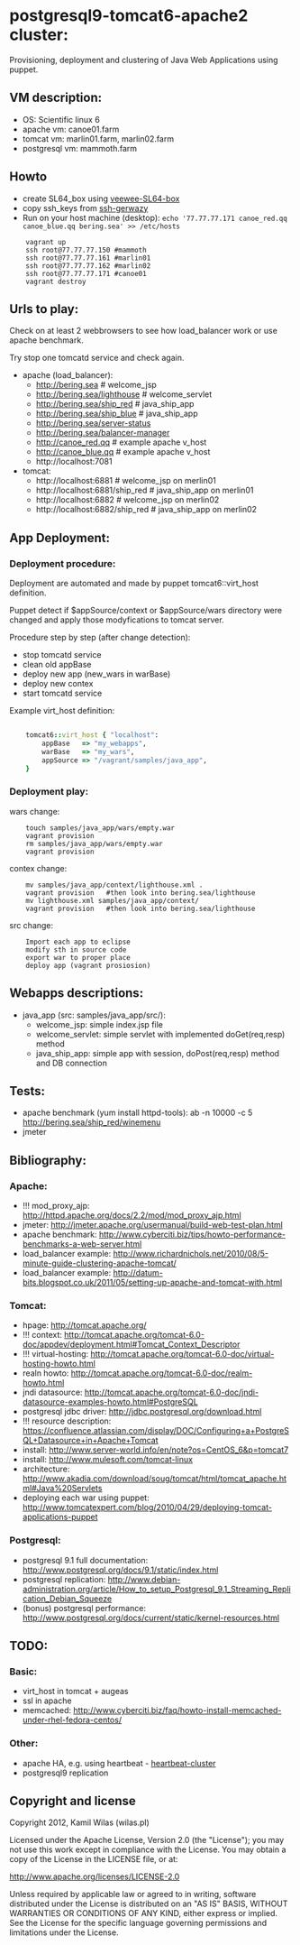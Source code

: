 # postgresql9-tomcat6-apache2 cluster:

Provisioning, deployment and clustering of Java Web Applications using puppet.

## VM description:
 - OS: Scientific linux 6
 - apache vm: canoe01.farm
 - tomcat vm: marlin01.farm, marlin02.farm
 - postgresql vm: mammoth.farm

## Howto

 - create SL64_box using [veewee-SL64-box](https://github.com/wilas/veewee-SL64-box)
 - copy ssh_keys from [ssh-gerwazy](https://github.com/wilas/ssh-gerwazy)
 - Run on your host machine (desktop): `echo '77.77.77.171 canoe_red.qq canoe_blue.qq bering.sea' >> /etc/hosts`

```
    vagrant up
    ssh root@77.77.77.150 #mammoth
    ssh root@77.77.77.161 #marlin01
    ssh root@77.77.77.162 #marlin02
    ssh root@77.77.77.171 #canoe01
    vagrant destroy
```

## Urls to play:

Check on at least 2 webbrowsers to see how load_balancer work or use apache benchmark.

Try stop one tomcatd service and check again.

 - apache (load_balancer):
    - http://bering.sea                    # welcome_jsp
    - http://bering.sea/lighthouse         # welcome_servlet
    - http://bering.sea/ship_red           # java_ship_app
    - http://bering.sea/ship_blue          # java_ship_app
    - http://bering.sea/server-status
    - http://bering.sea/balancer-manager
    - http://canoe_red.qq                  # example apache v_host
    - http://canoe_blue.qq                 # example apache v_host
    - http://localhost:7081
 - tomcat:
    - http://localhost:6881                # welcome_jsp on merlin01
    - http://localhost:6881/ship_red       # java_ship_app on merlin01
    - http://localhost:6882                # welcome_jsp on merlin02
    - http://localhost:6882/ship_red       # java_ship_app on merlin02

## App Deployment:

### Deployment procedure:

Deployment are automated and made by puppet tomcat6::virt_host definition. 

Puppet detect if $appSource/context or $appSource/wars directory were changed and apply those modyfications to tomcat server.

Procedure step by step (after change detection):
 - stop tomcatd service
 - clean old appBase
 - deploy new app (new_wars in warBase)
 - deploy new contex
 - start tomcatd service

Example virt_host definition:

```ruby

    tomcat6::virt_host { "localhost":
        appBase   => "my_webapps",
        warBase   => "my_wars",
        appSource => "/vagrant/samples/java_app",
    }
```

### Deployment play:

wars change:

```
    touch samples/java_app/wars/empty.war
    vagrant provision
    rm samples/java_app/wars/empty.war
    vagrant provision
```

contex change:

```
    mv samples/java_app/context/lighthouse.xml .
    vagrant provision   #then look into bering.sea/lighthouse
    mv lighthouse.xml samples/java_app/context/
    vagrant provision   #then look into bering.sea/lighthouse
```

src change:

```
    Import each app to eclipse
    modify sth in source code
    export war to proper place
    deploy app (vagrant prosiosion)
```

## Webapps descriptions:

 - java_app (src: samples/java_app/src/):
   - welcome_jsp: simple index.jsp file
   - welcome_servlet: simple servlet with implemented doGet(req,resp) method
   - java_ship_app: simple app with session, doPost(req,resp) method and DB connection


## Tests:
 - apache benchmark (yum install httpd-tools): ab -n 10000 -c 5 http://bering.sea/ship_red/winemenu
 - jmeter

## Bibliography:

### Apache:
 - !!! mod_proxy_ajp: http://httpd.apache.org/docs/2.2/mod/mod_proxy_ajp.html
 - jmeter: http://jmeter.apache.org/usermanual/build-web-test-plan.html
 - apache benchmark: http://www.cyberciti.biz/tips/howto-performance-benchmarks-a-web-server.html
 - load_balancer example: http://www.richardnichols.net/2010/08/5-minute-guide-clustering-apache-tomcat/
 - load_balancer example: http://datum-bits.blogspot.co.uk/2011/05/setting-up-apache-and-tomcat-with.html

### Tomcat:
 - hpage: http://tomcat.apache.org/
 - !!! context: http://tomcat.apache.org/tomcat-6.0-doc/appdev/deployment.html#Tomcat_Context_Descriptor
 - !!! virtual-hosting: http://tomcat.apache.org/tomcat-6.0-doc/virtual-hosting-howto.html
 - realn howto: http://tomcat.apache.org/tomcat-6.0-doc/realm-howto.html
 - jndi datasource: http://tomcat.apache.org/tomcat-6.0-doc/jndi-datasource-examples-howto.html#PostgreSQL
 - postgresql jdbc driver: http://jdbc.postgresql.org/download.html
 - !!! resource description: https://confluence.atlassian.com/display/DOC/Configuring+a+PostgreSQL+Datasource+in+Apache+Tomcat
 - install: http://www.server-world.info/en/note?os=CentOS_6&p=tomcat7
 - install: http://www.mulesoft.com/tomcat-linux
 - architecture: http://www.akadia.com/download/soug/tomcat/html/tomcat_apache.html#Java%20Servlets
 - deploying each war using puppet: http://www.tomcatexpert.com/blog/2010/04/29/deploying-tomcat-applications-puppet

### Postgresql:
 - postgresql 9.1 full documentation: http://www.postgresql.org/docs/9.1/static/index.html
 - postgresql replication: http://www.debian-administration.org/article/How_to_setup_Postgresql_9.1_Streaming_Replication_Debian_Squeeze
 - (bonus) postgresql performance: http://www.postgresql.org/docs/current/static/kernel-resources.html


## TODO:

### Basic:
 - virt_host in tomcat + augeas
 - ssl in apache
 - memcached: http://www.cyberciti.biz/faq/howto-install-memcached-under-rhel-fedora-centos/

### Other: 
 - apache HA, e.g. using heartbeat - [heartbeat-cluster](https://github.com/wilas/heartbeat-cluster)
 - postgresql9 replication

## Copyright and license

Copyright 2012, Kamil Wilas (wilas.pl)

Licensed under the Apache License, Version 2.0 (the "License");
you may not use this work except in compliance with the License.
You may obtain a copy of the License in the LICENSE file, or at:

   http://www.apache.org/licenses/LICENSE-2.0

Unless required by applicable law or agreed to in writing, software
distributed under the License is distributed on an "AS IS" BASIS,
WITHOUT WARRANTIES OR CONDITIONS OF ANY KIND, either express or implied.
See the License for the specific language governing permissions and
limitations under the License.

